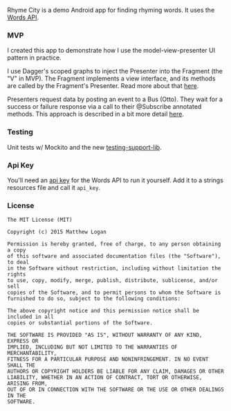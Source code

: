 Rhyme City is a demo Android app for finding rhyming words. It uses the [Words API](https://www.wordsapi.com/).

### MVP

I created this app to demonstrate how I use the model-view-presenter UI pattern in practice.

I use Dagger's scoped graphs to inject the Presenter into the Fragment (the "V" in MVP). The Fragment implements a view interface, and its methods are called by the Fragment's Presenter. Read more about that [here](http://mattlogan.me/decoupling-the-presenter).

Presenters request data by posting an event to a Bus (Otto). They wait for a success or failure response via a call to their @Subscribe annotated methods. This approach is described in a bit more detail [here](http://www.mdswanson.com/blog/2014/04/07/durable-android-rest-clients.html).

### Testing

Unit tests w/ Mockito and the new [testing-support-lib](https://developer.android.com/tools/testing-support-library/index.html).

### Api Key

You'll need an [api key](https://www.mashape.com/wordsapi/wordsapi) for the Words API to run it yourself. Add it to a strings resources file and call it `api_key`.

### License

```
The MIT License (MIT)

Copyright (c) 2015 Matthew Logan

Permission is hereby granted, free of charge, to any person obtaining a copy
of this software and associated documentation files (the "Software"), to deal
in the Software without restriction, including without limitation the rights
to use, copy, modify, merge, publish, distribute, sublicense, and/or sell
copies of the Software, and to permit persons to whom the Software is
furnished to do so, subject to the following conditions:

The above copyright notice and this permission notice shall be included in all
copies or substantial portions of the Software.

THE SOFTWARE IS PROVIDED "AS IS", WITHOUT WARRANTY OF ANY KIND, EXPRESS OR
IMPLIED, INCLUDING BUT NOT LIMITED TO THE WARRANTIES OF MERCHANTABILITY,
FITNESS FOR A PARTICULAR PURPOSE AND NONINFRINGEMENT. IN NO EVENT SHALL THE
AUTHORS OR COPYRIGHT HOLDERS BE LIABLE FOR ANY CLAIM, DAMAGES OR OTHER
LIABILITY, WHETHER IN AN ACTION OF CONTRACT, TORT OR OTHERWISE, ARISING FROM,
OUT OF OR IN CONNECTION WITH THE SOFTWARE OR THE USE OR OTHER DEALINGS IN THE
SOFTWARE.
```
